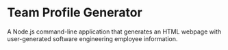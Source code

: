 # Team Profile Generator
A Node.js command-line application that generates an HTML webpage with user-generated software engineering employee information.
